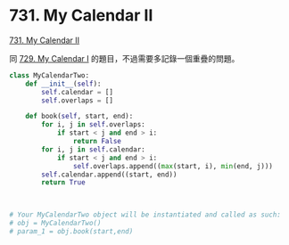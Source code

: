 # 731. My Calendar II

[731. My Calendar II](https://leetcode.com/problems/my-calendar-ii/)

同 [729. My Calendar I](my-calendar-i.md) 的題目，不過需要多記錄一個重疊的問題。

```python
class MyCalendarTwo:
    def __init__(self):
        self.calendar = []
        self.overlaps = []

    def book(self, start, end):
        for i, j in self.overlaps:
            if start < j and end > i:
                return False
        for i, j in self.calendar:
            if start < j and end > i:
                self.overlaps.append((max(start, i), min(end, j)))
        self.calendar.append((start, end))
        return True
        


# Your MyCalendarTwo object will be instantiated and called as such:
# obj = MyCalendarTwo()
# param_1 = obj.book(start,end)
```

